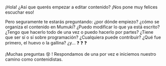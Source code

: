 ¡Hola! ¿Así que querés empezar a editar contenido? ¡Nos pone muy felices escuchar eso!

Pero seguramente te estarás preguntando: ¿por dónde empiezo? ¿cómo se organiza el contenido en Mumuki? ¿Puedo modificar lo que ya está escrito? ¿Tengo que hacerlo todo de una vez o puedo hacerlo por partes? ¿Tiene que ser sí o sí sobre programación? ¿Cualquiera puede contribuir? ¿Qué fue primero, el huevo o la gallina? ¿y... :question: :question: :question: 

¡Muchas preguntas :dizzy_face: ! Respondamos de una por vez e iniciemos nuestro camino como contenidistas.